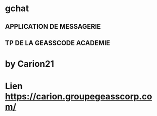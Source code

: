 # gchat 
## APPLICATION DE MESSAGERIE

## TP DE LA GEASSCODE ACADEMIE

# by Carion21 

# Lien https://carion.groupegeasscorp.com/
